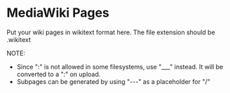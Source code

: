 MediaWiki Pages
===============

Put your wiki pages in wikitext format here.
The file extension should be .wikitext

NOTE:
* Since ":" is not allowed in some filesystems, use "___" instead. It will be converted to a ":" on upload.
* Subpages can be generated by using "---" as a placeholder for "/"